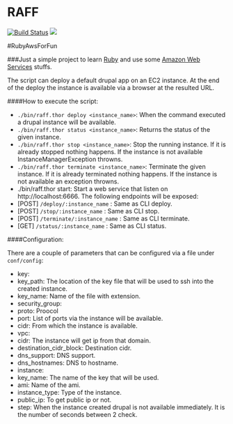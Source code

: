 # RAFF
[![Build Status](https://travis-ci.org/lmesz/RAFF.svg?branch=master)](https://travis-ci.org/lmesz/RAFF)
[![](https://images.microbadger.com/badges/image/lmesz/raff.svg)](https://microbadger.com/images/lmesz/raff)

#RubyAwsForFun

###Just a simple project to learn [Ruby](https://www.ruby-lang.org/en/) and use some [Amazon Web Services](https://aws.amazon.com/) stuffs.

The script can deploy a default drupal app on an EC2 instance. At the end of the deploy the instance is available via a browser at the resulted URL.

####How to execute the script:

* `./bin/raff.thor deploy <instance_name>`: When the command executed a drupal instance will be available.
* `./bin/raff.thor status <instance_name>`: Returns the status of the given instance.
* `./bin/raff.thor stop <instance_name>`: Stop the running instance. If it is already stopped nothing happens. If the instance is not available InstanceManagerException throwns.
* `./bin/raff.thor terminate <instance_name>`: Terminate the given instance. If it is already terminated nothing happens. If the instance is not available an exception throwns.
* ./bin/raff.thor start: Start a web service that listen on http://localhost:6666. The following endpoints will be exposed:
 * [POST] `/deploy/:instance_name` : Same as CLI deploy.
 * [POST] `/stop/:instance_name` : Same as CLI stop.
 * [POST] `/terminate/:instance_name` : Same as CLI terminate.
 * [GET] `/status/:instance_name` : Same as CLI status.

####Configuration:

There are a couple of parameters that can be configured via a file under `conf/config`:
 * key:
  * key_path: The location of the key file that will be used to ssh into the created instance.
  * key_name: Name of the file with extension.
 * security_group:
  * proto: Proocol
  * port: List of ports via the instance will be available.
  * cidr: From which the instance is available.
 * vpc:
  * cidr: The instance will get ip from that domain.
  * destination_cidr_block: Destination cidr.
  * dns_support: DNS support.
  * dns_hostnames: DNS to hostname.
 * instance:
  * key_name: The name of the key that will be used.
  * ami: Name of the ami.
  * instance_type: Type of the instance.
  * public_ip: To get public ip or not.
  * step: When the instance created drupal is not available immediately. It is the number of seconds between 2 check.
